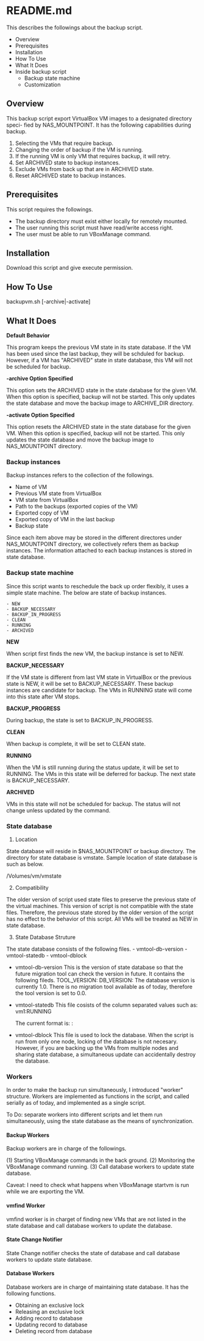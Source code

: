 README.md
=========

This describes the followings about the backup script.

* Overview
* Prerequisites
* Installation
* How To Use
* What It Does
* Inside backup script
  * Backup state machine
  * Customization
  
## Overview

This backup script export VirtualBox VM images to a designated directory speci-
fied by NAS_MOUNTPOINT. It has the following capabilities during backup.

1. Selecting the VMs that require backup.
2. Changing the order of backup if the VM is running.
3. If the running VM is only VM that requires backup, it will retry. 
4. Set ARCHIVED state to backup instances.
5. Exclude VMs from back up that are in ARCHIVED state.
6. Reset ARCHIVED state to backup instances.

## Prerequisites

This script requires the followings.
  * The backup directory must exist either locally for remotely mounted.
  * The user running this script must have read/write access right.
  * The user must be able to run VBoxManage command.

## Installation

Download this script and give execute permission.

## How To Use

backupvm.sh [-archive|-activate] <VM name> 

## What It Does

__Default Behavior__

This program keeps the previous VM state in its state database.
If the VM has been used since the last backup, they will be schduled for backup.
However, if a VM has "ARCHIVED" state in state database, this VM will not be
scheduled for backup.

__-archive Option Specified__

This option sets the ARCHIVED state in the state database for the given VM.
When this option is specified, backup will not be started.  This only
updates the state database and move the backup image to ARCHIVE_DIR directory.

__-activate Option Specified__

This option resets the ARCHIVED state in the state database for the given VM.
When this option is specified, backup will not be started.  This only
updates the state database and move the backup image to NAS_MOUNTPOINT 
directory.

### Backup instances

Backup instances refers to the collection of the followings.
  * Name of VM
  * Previous VM state from VirtualBox
  * VM state from VirtualBox
  * Path to the backups (exported copies of the VM)
  * Exported copy of VM
  * Exported copy of VM in the last backup
  * Backup state 

Since each item above may be stored in the different directores under
NAS_MOUNTPOINT directory, we collectively refers them as backup instances.
The information attached to each backup instances is stored in state
database. 

### Backup state machine

Since this script wants to reschedule the back up order flexibly, it 
uses a simple state machine.  The below are state of backup instances.

    - NEW
    - BACKUP_NECESSARY
    - BACKUP_IN_PROGRESS
    - CLEAN
    - RUNNING
    - ARCHIVED

__NEW__

When script first finds the new VM, the backup instance is set to NEW.

__BACKUP_NECESSARY__

If the VM state is different from last VM state in VirtualBox or the previous
state is NEW, it will be set to BACKUP_NECESSARY.  These backup instances are
candidate for backup.
The VMs in RUNNING state will come into this state after VM stops.
 
__BACKUP_PROGRESS__

During backup, the state is set to BACKUP_IN_PROGRESS.

__CLEAN__

When backup is complete, it will be set to CLEAN state.

__RUNNING__

When the VM is still running during the status update, it will be set to RUNNING.
The VMs in this state will be deferred for backup.  The next state is
BACKUP_NECESSARY.

__ARCHIVED__

VMs in this state will not be scheduled for backup.
The status will not change unless updated by the command.

### State database

1. Location

State database will reside in $NAS_MOUNTPOINT or backup directory.
The directory for state database is vmstate.
Sample location of state database is such as below.

  /Volumes/vm/vmstate

2. Compatibility

The older version of script used state files to preserve the previous state of 
the virtual machines.  This version of script is not compatible with the
state files.  Therefore, the previous state stored by the older version of the
script has no effect to the behavior of this script.  All VMs will be treated
as NEW in state database.

3. State Database Struture

The state database consists of the following files.
    - vmtool-db-version
    - vmtool-statedb
    - vmtool-dblock

* vmtool-db-version
    This is the version of state database so that the future migration tool
    can check the version in future.  It contains the following fileds.
        TOOL_VERSION: <the version of the tool>
        DB_VERSION: <database version>
    The database version is currently 1.0.
    There is no migration tool available as of today, therefore the tool 
    version is set to 0.0. 

* vmtool-statedb
    This file cosists of the column separated values such as:
        vm1:RUNNING

    The current format is:
        <vmname>:<status>

* vmtool-dblock
    This file is used to lock the database.  When the script is run from only one 
    node, locking of the database is not necesary.  However, if you are backing 
    up the VMs from multiple nodes and sharing state database, a simultaneous 
    update can accidentally destroy the database.

### Workers

In order to make the backup run simultaneously, I introduced "worker" structure.
Workers are implemented as functions in the script, and called serially as of 
today, and implemented as a single script.

To Do:  separate workers into different scripts and let them run simultaneously,
using the state database as the means of synchronization.

#### Backup Workers

Backup workers are in charge of the followings.

(1) Starting VBoxManage commands in the back ground.
(2) Monitoring the VBoxManage command running.
(3) Call database workers to update state database.

Caveat:  I need to check what happens when VBoxManage startvm is run while we 
are exporting the VM.

#### vmfind Worker 

vmfind worker is in charget of finding new VMs that are not listed in the state 
database and call database workers to update the database.

#### State Change Notifier

State Change notifier checks the state of database and call database workers 
to update state database.

#### Database Workers

Database workers are in charge of maintaining state database.
It has the following functions.

- Obtaining an exclusive lock
- Releasing an exclusive lock
- Adding record to database
- Updating record to database
- Deleting record from database



